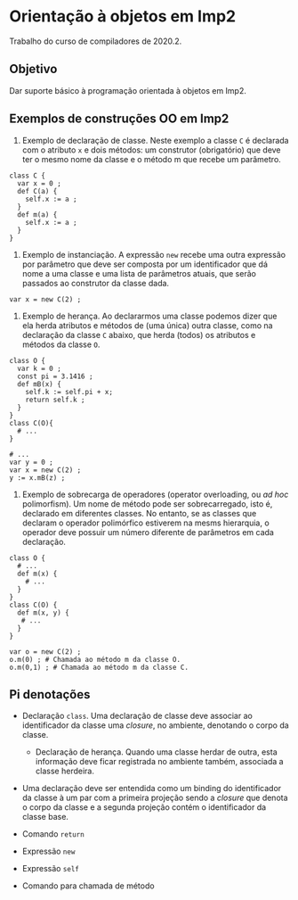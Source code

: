 # Orientação à objetos em Imp2

Trabalho do curso de compiladores de 2020.2.

## Objetivo 

Dar suporte básico à programação orientada à objetos em Imp2.

## Exemplos de construções OO em Imp2

1. Exemplo de declaração de classe. Neste exemplo a classe `C` é declarada com o atributo `x` e dois métodos: um construtor (obrigatório) que deve ter o mesmo nome da classe e o método m que recebe um parâmetro.
```
class C {
  var x = 0 ;
  def C(a) {
    self.x := a ;
  }
  def m(a) {
    self.x := a ;
  }
}
```
1. Exemplo de instanciação. A expressão `new` recebe uma outra expressão por parâmetro que deve ser composta por um identificador que dá nome a uma classe e uma lista de parâmetros atuais, que serão passados ao construtor da classe dada.
```
var x = new C(2) ;
```
1. Exemplo de herança. Ao declararmos uma classe podemos dizer que ela herda atributos e métodos de (uma única) outra classe, como na declaração da classe `C` abaixo, que herda (todos) os atributos e métodos da classe `O`.
```
class O {
  var k = 0 ;
  const pi = 3.1416 ;
  def mB(x) {
    self.k := self.pi + x;
    return self.k ;
  }
}
class C(O){
  # ...
}  

# ...
var y = 0 ;
var x = new C(2) ;
y := x.mB(z) ;
```
1. Exemplo de sobrecarga de operadores (operator overloading, ou _ad hoc_ polimorfism). Um nome de método pode ser sobrecarregado, isto é, declarado em diferentes classes. No entanto, se as classes que declaram o operador polimórfico estiverem na mesms hierarquia, 
o operador deve possuir um número diferente de parâmetros em cada declaração.  
```
class O {
  # ...
  def m(x) {
    # ...
  }
}
class C(O) {
  def m(x, y) {
   # ...
  }
}

var o = new C(2) ;
o.m(0) ; # Chamada ao método m da classe O.
o.m(0,1) ; # Chamada ao método m da classe C.
```

## Pi denotações

- Declaração `class`.
  Uma declaração de classe deve associar ao identificador da classe uma _closure_, no ambiente,
  denotando o corpo da classe. 
  - Declaração de herança.
    Quando uma classe herdar de outra, esta informação deve ficar registrada no ambiente também, associada a classe herdeira. 
   
- Uma declaração deve ser entendida como um binding do identificador da classe à um par com a primeira projeção 
    sendo a _closure_ que denota o corpo da classe e a segunda projeção contém o identificador da classe base. 
- Comando `return`
- Expressão `new`
- Expressão `self`
- Comando para chamada de método
